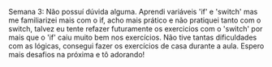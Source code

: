 Semana 3:
    Não possuí dúvida alguma. Aprendi variáveis 'if' e 'switch' mas me familiarizei mais com o if, acho mais prático e não pratiquei tanto com o switch, talvez eu tente refazer futuramente os exercicios com o 'switch' por mais que o 'if' caiu muito bem nos exercícios. Não tive tantas dificuldades com as lógicas, consegui fazer os exercícios de casa durante a aula. Espero mais desafios na próxima e tô adorando! 